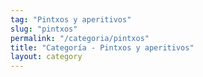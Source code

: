 ```yaml
---
tag: "Pintxos y aperitivos"
slug: "pintxos"
permalink: "/categoria/pintxos"
title: "Categoría - Pintxos y aperitivos"
layout: category
---
```

